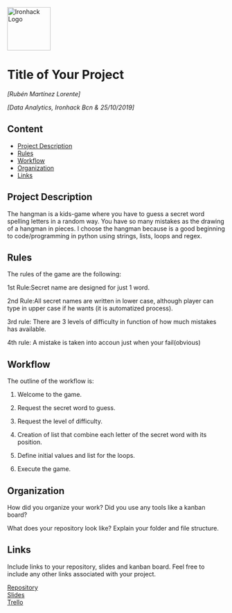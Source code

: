 <img src="https://bit.ly/2VnXWr2" alt="Ironhack Logo" width="100"/>

# Title of Your Project
*[Rubén Martínez Lorente]*

*[Data Analytics, Ironhack Bcn & 25/10/2019]*

## Content
- [Project Description](#project-description)
- [Rules](#rules)
- [Workflow](#workflow)
- [Organization](#organization)
- [Links](#links)

## Project Description
The hangman is a kids-game where you have to guess a secret word spelling letters in a random way. You have so many mistakes as the drawing of a hangman in pieces.
I choose the hangman because is a good beginning to code/programming in python using strings, lists, loops and regex. 

## Rules
The rules of the game are the following:

1st Rule:Secret name are designed for just 1 word.

2nd Rule:All secret names are written in lower case, although player can type in upper case if he wants (it is automatized process).

3rd rule: There are 3 levels of difficulty in function of how much mistakes has available. 

4th rule: A mistake is taken into accoun just when your fail(obvious)

## Workflow
The outline of the workflow is:
1. Welcome to the game.

2. Request the secret word to guess.

3. Request the level of difficulty.

4. Creation of list that combine each letter of the secret word with its position.

5. Define initial values and list for the loops.

6. Execute the game.

## Organization
How did you organize your work? Did you use any tools like a kanban board?

What does your repository look like? Explain your folder and file structure.

## Links
Include links to your repository, slides and kanban board. Feel free to include any other links associated with your project.

[Repository](https://github.com/rubenmartinezlorente)  
[Slides](https://slides.com/)  
[Trello](https://trello.com/en)  

